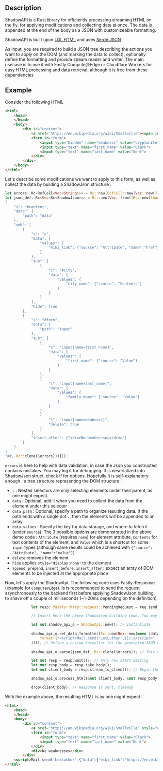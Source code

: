 ## Description

ShadowAPI is a Rust library for efficiently processing streaming HTML on the fly, for applying modifications and collecting data at once. The data is appended at the end of the body as a JSON with customizeable formatting.

ShadowAPI is built upon [LOL HTML](https://github.com/cloudflare/lol-html) and uses [Serde JSON](https://github.com/serde-rs/json)

As input, you are required to build a JSON tree describing the actions you want to apply on the DOM (and marking the data to collect), optionally define the formatting and provide stream reader and writer. The main usecase is to use it with Fastly Compute@Edge or Cloudflare Workers for easy HTML processing and data retrieval, although it is free from these dependencies

## Example
Consider the following HTML

```html
<html>
    <head>
    </head>
    <body>
        <div id="content">
            <a href="https://en.wikipedia.org/wiki/Smallville"><span id="name">SmallVille</span></a>
            <form id="form">
                <input type="hidden" name="weakness" value="cryptonite">
                <input type="text" name="first_name" value="Clark">
                <input type="text" name="last_name" value="Kent">
            </div>
        </div>
    </body>
</html>"
```

Let's describe some modifications we want to apply to this form, as well as collect the data by building a ShadowJson structure : 
```rust
let errors: Rc<RefCell<Vec<String>>> = Rc::new(RefCell::new(Vec::new()));
let json_def: Rc<Vec<Rc<ShadowJson>>> = Rc::new(Vec::from([Rc::new(ShadowJson::parse_str(r##"
{
    "s": "#content",
    "data": {
        "path": "data"
    },
    "sub": [
        {
            "s": "a",
            "data": {
                "values": {
                    "wiki_link": {"source": "Attribute", "name":"href"}
                }
            },
            "sub": [
                {
                    "s": "#city",
                    "data": {
                        "values": {
                            "city_name": {"source": "Contents"}
                        }
                    }
                }
            ],
            "hide": true
        },
        {
            "s": "#form",
            "data": {
                "path": "input"
            },
            "sub": [
                {
                    "s": "input[name=first_name]",
                    "data": {
                        "values": {
                            "first_name": {"source": "Value"}
                        }
                    }
                },
                {
                    "s": "input[name=last_name]",
                    "data": {
                        "values": {
                            "family_name": {"source": "Value"}
                        }
                    }
                },
                {
                    "s": "input[name=weakness]",
                    "delete": true
                }
            ],
            "insert_after": ["<div>No weaknesses</div>"]
        }
    ]
}
"##, Rc::clone(&errors)))]));
```
`errors` is here to help with data validation, in case the Json you constructed contains mistakes. You may log it for debugging. It is deserialized into ShadowJson struct, check if for options. Hopefully it is self-explanatory enough : a tree structure representing the DOM structure : 
- `s` : Nested selectors are only selecting elements under their parent, as one might expect. 
- `data` : Optional, add it when you need to collect the data from the element under this selector
- `data.path` : Optional, specify a path to organize resulting data. If the path ends with a single dot `.`, then the elements will be appended to an array.
- `data.values` : Specify the key for data storage, and where to fetch it (under `source`). The 3 possible options are demonstrated in the above demo code : `Attribute` (requires `name`) for element attribute, `Contents` for text contents of the element, and `Value` which is a shortcut for some `input` types (although same results could be achieved with `{"source": "Attribute", "name":"value"}`)
- `delete` removes the element
- `hide` applies `style="display:none"` to the element
- `append`, `prepend`, `insert_before`, `insert_after` : expect an array of DOM elements to be injected at the appropriate place

Now, let's apply the ShadowApi. The following code uses Fastly::Response (example for `Compute@Edge`). Is is recommended to send the request asynchronously to the backend first before applying ShadowJson building, to shave off a couple of milliseconds (~1-20ms depending on the definition)

```rust
            let resp: fastly::http::request::PendingRequest = req.send_async(config.backend_name)?;

            // Insert here the above ShadowJson building code. You may want to fetch it with another API for a dynamic definition

            let mut shadow_api_o = ShadowApi::new(); // Instantiate
			
            shadow_api_o.set_data_formatter(Rc::new(Box::new(move |data: String| {
                format!("<script>Mail.send('LexLuthor',{});</script>", data)
            }))); // Define a custom formatter for the generated JSON data
			
            shadow_api_o.parse(json_def, Rc::clone(&errors)); // This crawls ShadowJson and builds all element and text content handlers for LOLHTML.

            let mut resp = resp.wait()?; // Only now start waiting
            let mut resp_body = resp.take_body();
            let mut client_body = resp.stream_to_client(); // Begin the stream back

            shadow_api_o.process_html(&mut client_body, &mut resp_body.read_chunks(CHUNK_SIZE), Rc::clone(&errors)); // This reads the chunk iterator over the body, and applies the processing chunk by chunk

            drop(client_body); // Response is sent, cleanup
```

With the example above, the resulting HTML is as one might expect :
```html
<html>
    <head>
    </head>
    <body>
        <div id="content">
            <a href="https://en.wikipedia.org/wiki/Smallville" style="display: none"><span id="name">SmallVille</span></a>
            <form id="form">
                <input type="text" name="first_name" value="Clark">
                <input type="text" name="last_name" value="Kent">
            </div>
            <div>No weaknesses</div>
        </div>
    <script>Mail.send('LexLuthor',{"data":{"wiki_link":"https://en.wikipedia.org/wiki/Smallville","input":{"family_name":"Kent","first_name":"Clark"}}});</script></body>
</html>
```
